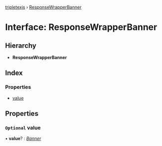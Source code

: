 [tripletexjs](../README.md) › [ResponseWrapperBanner](responsewrapperbanner.md)

# Interface: ResponseWrapperBanner

## Hierarchy

* **ResponseWrapperBanner**

## Index

### Properties

* [value](responsewrapperbanner.md#optional-value)

## Properties

### `Optional` value

• **value**? : *[Banner](banner.md)*
